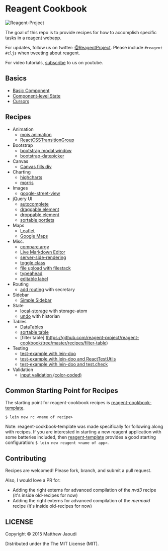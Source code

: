 # Reagent Cookbook

![Reagent-Project](logo-rounded.jpg)

The goal of this repo is to provide recipes for how to accomplish specific tasks in a [reagent](https://github.com/reagent-project/reagent) webapp.

For updates, follow us on twitter: [@ReagentProject](https://twitter.com/ReagentProject). Please include `#reagent #cljs` when tweeting about reagent.

For video tutorials, [subscribe](https://www.youtube.com/channel/UC1UP5LiNNNf0a45dA9eDA0Q) to us on youtube.

## Basics

* [Basic Component](https://github.com/reagent-project/reagent-cookbook/tree/master/basics/basic-component)
* [Component-level State](https://github.com/reagent-project/reagent-cookbook/tree/master/basics/component-level-state)
* [Cursors](https://github.com/reagent-project/reagent-cookbook/tree/master/basics/cursors)

## Recipes

* Animation
    * [mojs animation](https://github.com/reagent-project/reagent-cookbook/tree/master/recipes/mojs-animation)
    * [ReactCSSTransitionGroup](https://github.com/reagent-project/reagent-cookbook/tree/master/recipes/ReactCSSTransitionGroup)
* Bootstrap
    * [bootstrap modal window](https://github.com/reagent-project/reagent-cookbook/tree/master/recipes/bootstrap-modal)
    * [bootstrap-datepicker](https://github.com/reagent-project/reagent-cookbook/tree/master/recipes/bootstrap-datepicker)
* Canvas
    * [Canvas fills div](https://github.com/reagent-project/reagent-cookbook/tree/master/recipes/canvas-fills-div)
* Charting
    * [highcharts](https://github.com/reagent-project/reagent-cookbook/tree/master/recipes/highcharts)
    * [morris](https://github.com/reagent-project/reagent-cookbook/tree/master/recipes/morris)
* Images
    * [google-street-view](https://github.com/reagent-project/reagent-cookbook/tree/master/recipes/google-street-view)
* jQuery UI
    * [autocomplete](https://github.com/reagent-project/reagent-cookbook/tree/master/recipes/autocomplete)
    * [draggable element](https://github.com/reagent-project/reagent-cookbook/tree/master/recipes/draggable)
    * [droppable element](https://github.com/reagent-project/reagent-cookbook/tree/master/recipes/droppable)
    * [sortable portlets](https://github.com/reagent-project/reagent-cookbook/tree/master/recipes/sortable-portlets)
* Maps
    * [Leaflet](https://github.com/reagent-project/reagent-cookbook/tree/master/recipes/leaflet)
    * [Google Maps](https://github.com/reagent-project/reagent-cookbook/tree/master/recipes/google-maps)
* Misc.
    * [compare argv](https://github.com/reagent-project/reagent-cookbook/tree/master/recipes/compare-argv)
    * [Live Markdown Editor](https://github.com/reagent-project/reagent-cookbook/tree/master/recipes/markdown-editor)
	* [server-side-rendering](https://github.com/reagent-project/reagent-cookbook/tree/master/recipes/reagent-server-rendering)
	* [toggle class](https://github.com/reagent-project/reagent-cookbook/tree/master/recipes/toggle-class)
	* [file upload with filestack](https://github.com/reagent-project/reagent-cookbook/tree/master/recipes/file-upload)
	* [typeahead](https://github.com/reagent-project/reagent-cookbook/tree/master/recipes/typeaheadjs)
	* [editable label](https://github.com/reagent-project/reagent-cookbook/tree/master/recipes/editable-label)
* Routing
    * [add routing](https://github.com/reagent-project/reagent-cookbook/tree/master/recipes/add-routing) with secretary
* Sidebar
    * [Simple Sidebar](https://github.com/reagent-project/reagent-cookbook/tree/master/recipes/simple-sidebar)
* State
    * [local-storage](https://github.com/reagent-project/reagent-cookbook/tree/master/recipes/local-storage) with storage-atom
    * [undo](https://github.com/reagent-project/reagent-cookbook/tree/master/recipes/undo) with historian
* Tables
    * [DataTables](https://github.com/reagent-project/reagent-cookbook/tree/master/recipes/data-tables)
	* [sortable table](https://github.com/reagent-project/reagent-cookbook/tree/master/recipes/sort-table)
	* [filter table] (https://github.com/reagent-project/reagent-cookbook/tree/master/recipes/filter-table)
* Testing
    * [test-example with lein-doo](https://github.com/reagent-project/reagent-cookbook/tree/master/recipes/test-example)
    * [test-example with lein-doo and ReactTestUtils](https://github.com/reagent-project/reagent-cookbook/tree/master/recipes/test-example-with-ReactTestUtils)
	* [test-example with lein-doo and test.check](https://github.com/reagent-project/reagent-cookbook/tree/master/recipes/test-example-with-test-check)
* Validation
    * [input validation (color-coded)](https://github.com/reagent-project/reagent-cookbook/tree/master/recipes/input-validation)

## Common Starting Point for Recipes

The starting point for reagent-cookbook recipes is [reagent-cookbook-template](https://github.com/gadfly361/reagent-cookbook-template).

```
$ lein new rc <name of recipe>
```

Note: reagent-cookbook-template was made specifically for following along with recipes.  If you are interested in starting a new reagent application with some batteries included, then [reagent-template](https://github.com/reagent-project/reagent-template) provides a good starting configuration: `$ lein new reagent <name of app>`.

## Contributing

Recipes are welcomed!  Please fork, branch, and submit a pull request.

Also, I would love a PR for:

* Adding the right externs for advanced compilation of the *nvd3* recipe (it's inside old-recipes for now)
* Adding the right externs for advanced compilation of the *mermaid* recipe (it's inside old-recipes for now)

## LICENSE

Copyright © 2015 Matthew Jaoudi

Distributed under the The MIT License (MIT).
